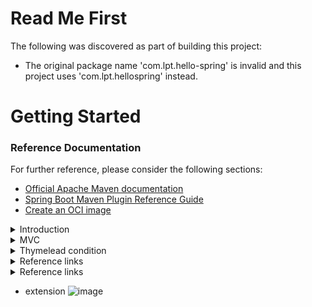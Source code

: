 # Read Me First
The following was discovered as part of building this project:

* The original package name 'com.lpt.hello-spring' is invalid and this project uses 'com.lpt.hellospring' instead.

# Getting Started

### Reference Documentation
For further reference, please consider the following sections:

* [Official Apache Maven documentation](https://maven.apache.org/guides/index.html)
* [Spring Boot Maven Plugin Reference Guide](https://docs.spring.io/spring-boot/docs/2.7.2/maven-plugin/reference/html/)
* [Create an OCI image](https://docs.spring.io/spring-boot/docs/2.7.2/maven-plugin/reference/html/#build-image)


<details>
<summary>Introduction</summary>
<br>
  
![](i/20220815120030.png)  

![](i/20220815120332.png)  

![](i/20220815120414.png)  

![](i/20220815120440.png)  

![](i/20220815120531.png)  
![](i/20220815120610.png)  
![](i/20220815120627.png)  

- run the maven project
![](i/20220815120843.png)  

![](i/20220815120946.png)  

![](i/20220815121144.png)  

> mvn clean spring-boot:run
> ./mvnw clean spring-boot:run
> 
![](i/20220815121333.png)  

![](i/20220815121440.png)  
![](i/20220815121454.png)  
</details>

<details>
<summary>MVC</summary>
<br>

  
- Client - Server  model for request/response
![](i/20220815122328.png)  

- adding HTTP dependency
- https://mvnrepository.com/
  
![](i/20220815134156.png)  

![](i/20220815134324.png)  

![](i/20220815135236.png)  


- add HTML boiler plate extension
  ![](i/20220815134757.png)  

- change default port
  
  ![](i/20220815135119.png)  

- MVC
<img width="955" alt="image" src="https://user-images.githubusercontent.com/75510135/184746862-70727b5d-1cb3-4954-a4a6-fbdde3d8b029.png">

<img width="955" alt="image" src="https://user-images.githubusercontent.com/75510135/184747207-71a585c4-a7e5-41c9-809d-d284590e1e6f.png">


<img width="955" alt="image" src="https://user-images.githubusercontent.com/75510135/184747580-bcf0a282-2713-45a0-b62a-d0b1b6de3082.png">


- Annotation
<img width="955" alt="image" src="https://user-images.githubusercontent.com/75510135/184748496-635b4a11-65f1-416c-883f-d45d6701b63b.png">


<img width="955" alt="image" src="https://user-images.githubusercontent.com/75510135/184748660-1ff07080-b4af-4e12-9a8a-fdf49abba35c.png">


<img width="955" alt="image" src="https://user-images.githubusercontent.com/75510135/184749074-f6d538b4-f080-486f-943f-431e5bcd8a82.png">


- Get request(via Controller class)
<img width="955" alt="image" src="https://user-images.githubusercontent.com/75510135/184750678-7d74c528-4d37-445a-be3c-a3acc21f8997.png">


<img width="955" alt="image" src="https://user-images.githubusercontent.com/75510135/184751095-04d12afe-8fab-42ae-9012-4a8992559130.png">


<img width="955" alt="image" src="https://user-images.githubusercontent.com/75510135/184751384-cc0dbf8e-53d6-48a4-8acd-fe19dbf0d5b9.png">

<img width="1009" alt="image" src="https://user-images.githubusercontent.com/75510135/184751659-b337713c-d627-4dc7-bd5f-c1274d8ca42b.png">

- Recap
<img width="1009" alt="image" src="https://user-images.githubusercontent.com/75510135/184752952-e4b74e13-7f99-4cc2-bde7-cc8c9ba421b1.png">

<img width="1009" alt="image" src="https://user-images.githubusercontent.com/75510135/184753069-39517374-7688-4a82-adab-9cb31249dfdd.png">

<img width="1009" alt="image" src="https://user-images.githubusercontent.com/75510135/184753420-3ab8718b-e82a-4b09-ad19-e73c6757e96b.png">

  - Model
  <img width="923" alt="image" src="https://user-images.githubusercontent.com/75510135/184817813-873ace07-9f93-4e6d-b9e2-e694906741b6.png">

  <img width="923" alt="image" src="https://user-images.githubusercontent.com/75510135/184818004-c6b0399f-8414-43b5-9fea-8a22f4e1fd6b.png">

<img width="923" alt="image" src="https://user-images.githubusercontent.com/75510135/184818242-dddc7e05-9d5d-4adf-9bdd-5c5a575f85db.png">
  
  - call model
  <img width="923" alt="image" src="https://user-images.githubusercontent.com/75510135/184818355-ba84af41-e8a7-4680-9821-eb35adaba01f.png">

  <img width="923" alt="image" src="https://user-images.githubusercontent.com/75510135/184819622-ff268cf8-f1d3-44f6-9068-861ec7695cee.png">

  - create model class
  <img width="923" alt="image" src="https://user-images.githubusercontent.com/75510135/184819742-761af167-8d61-4396-a264-d51d99f2484c.png">

  <img width="949" alt="image" src="https://user-images.githubusercontent.com/75510135/184819906-405e218c-333f-44d3-ad04-2be414868f19.png">

  <img width="949" alt="image" src="https://user-images.githubusercontent.com/75510135/184820040-a85c3060-cfb5-4ff5-991d-4a4d89f989fb.png">

  <img width="949" alt="image" src="https://user-images.githubusercontent.com/75510135/184820948-10ea4280-ffe6-48f8-baa8-ec18f8393133.png">

  <img width="949" alt="image" src="https://user-images.githubusercontent.com/75510135/184821066-409850fd-b78b-43e8-a22a-8e5ac78a982b.png">

  - add model attribute
  <img width="949" alt="image" src="https://user-images.githubusercontent.com/75510135/184821260-2dd38616-6df8-45d1-bde9-3d8311e5e4d6.png">

  <img width="949" alt="image" src="https://user-images.githubusercontent.com/75510135/184821350-3de420dc-da8c-4ac3-88db-78a56d430e24.png">

  - Testing
 <img width="1015" alt="image" src="https://user-images.githubusercontent.com/75510135/184822764-712721b4-76fe-4acb-9697-81b5e74fe9ca.png">
  
  <img width="1015" alt="image" src="https://user-images.githubusercontent.com/75510135/184823175-c2bac99c-6dcd-4d02-b66a-906031064a48.png">

  - Thymleaf => to merge model into view
  
  <img width="1015" alt="image" src="https://user-images.githubusercontent.com/75510135/184824796-6a0669fb-2435-4152-9271-63ffbc2bc807.png">

  <img width="1015" alt="image" src="https://user-images.githubusercontent.com/75510135/184824916-6db04adf-5a84-4fb3-af23-d8cb9295d803.png">

  <img width="1015" alt="image" src="https://user-images.githubusercontent.com/75510135/184825065-9a03fbfd-596c-4203-8be8-16ccaa038cc9.png">

  <img width="1015" alt="image" src="https://user-images.githubusercontent.com/75510135/184825200-66209d23-d861-4acd-b13b-6fe8da901e1c.png">

  <img width="1015" alt="image" src="https://user-images.githubusercontent.com/75510135/184825272-062df160-22ae-4e4f-8a30-ddf3508f97e4.png">

  <img width="923" alt="image" src="https://user-images.githubusercontent.com/75510135/184825383-d33dfa29-b505-4fec-8a05-cc99618513c2.png">

  - practically
  <img width="923" alt="image" src="https://user-images.githubusercontent.com/75510135/184825481-0b3e8f03-40a2-4e84-990e-2c1c5e5248d1.png">

  <img width="923" alt="image" src="https://user-images.githubusercontent.com/75510135/184825676-3a295b50-07a0-4974-b6e6-760ed3d82374.png">

  <img width="923" alt="image" src="https://user-images.githubusercontent.com/75510135/184825704-6c5f39f1-2877-494c-9caa-4d1053b76cb6.png">

  <img width="923" alt="image" src="https://user-images.githubusercontent.com/75510135/184825886-fd9fc024-5d3f-4663-ba4b-b28d5aaa3f3f.png">

  <img width="923" alt="image" src="https://user-images.githubusercontent.com/75510135/184826486-e8f49ffb-dcc8-40cc-98d1-d012677076f9.png">

  <img width="923" alt="image" src="https://user-images.githubusercontent.com/75510135/184826441-1b9dc440-529f-48ea-a63d-75c0e4bdcb35.png">

  - selection
  <img width="923" alt="image" src="https://user-images.githubusercontent.com/75510135/184836195-eed94568-05be-49cb-8d78-41a20254ad54.png">

  <img width="923" alt="image" src="https://user-images.githubusercontent.com/75510135/184836300-3faecbbc-0fbb-4a41-9c76-8b4396edf99d.png">
 <img width="923" alt="image" src="https://user-images.githubusercontent.com/75510135/184836724-8a8895ab-674a-435a-b12f-21c1d5780d84.png">

  
  
</details>

<details>
<summary>Thymelead condition</summary>
<br>

  <img width="761" alt="image" src="https://user-images.githubusercontent.com/75510135/185034412-9a808d98-79a6-49d2-905c-75025a9b80c3.png">

  
  <img width="917" alt="image" src="https://user-images.githubusercontent.com/75510135/185034499-ec112365-9fce-4a44-8e78-51ecc1a88a27.png">

  
  
</details>

<details>
<summary>Reference links</summary>
<br>

  
</details>

<details>
<summary>Reference links</summary>
<br>

  
</details>

- extension
  <img width="949" alt="image" src="https://user-images.githubusercontent.com/75510135/184820138-0c750b63-df3b-426f-9e04-83824bd625ef.png">

  




